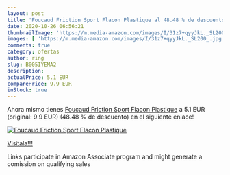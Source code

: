 ```yaml
---
layout: post
title: 'Foucaud Friction Sport Flacon Plastique al 48.48 % de descuento'
date: 2020-10-26 06:56:21
thumbnailImage: 'https://m.media-amazon.com/images/I/31z7+qyyJkL._SL200_.jpg'
images: [ 'https://m.media-amazon.com/images/I/31z7+qyyJkL._SL200_.jpg' ]
comments: true
category: ofertas
author: ring
slug: B005IYEMA2
description:
actualPrice: 5.1 EUR
comparePrice: 9.9 EUR
inStock: true
---
```


Ahora mismo tienes [Foucaud Friction Sport Flacon Plastique](https://www.amazon.fr/dp/B005IYEMA2/?tag=tolees0d-21) a 5.1 EUR (original: 9.9 EUR) (48.48 %  de descuento) en el siguiente enlace!

[![Foucaud Friction Sport Flacon Plastique](https://m.media-amazon.com/images/I/31z7+qyyJkL._SL200_.jpg)](https://www.amazon.fr/dp/B005IYEMA2/?tag=tolees0d-21)

[Visítala!!!](https://www.amazon.fr/dp/B005IYEMA2/?tag=tolees0d-21)

Links participate in Amazon Associate program and might generate a comission on qualifying sales

